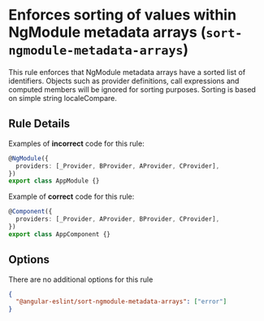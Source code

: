 # Enforces sorting of values within NgModule metadata arrays (`sort-ngmodule-metadata-arrays`)

This rule enforces that NgModule metadata arrays have a sorted list of identifiers. Objects such as provider definitions, call expressions and computed members will be ignored for sorting purposes. Sorting is based on simple string localeCompare.

## Rule Details

Examples of **incorrect** code for this rule:

```ts
@NgModule({
  providers: [_Provider, BProvider, AProvider, CProvider],
})
export class AppModule {}
```

Example of **correct** code for this rule:

```ts
@Component({
  providers: [_Provider, AProvider, BProvider, CProvider],
})
export class AppComponent {}
```

## Options

There are no additional options for this rule

```json
{
  "@angular-eslint/sort-ngmodule-metadata-arrays": ["error"]
}
```
